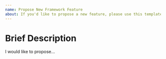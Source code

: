 ```yaml
---
name: Propose New Framework Feature
about: If you'd like to propose a new feature, please use this template.
---
```


# Brief Description

<!-- Please provide a brief description of what you'd like to propose. -->

I would like to propose...
